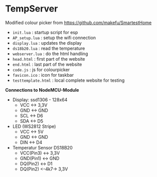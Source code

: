 # TempServer
Modified colour picker from https://github.com/makefu/SmartestHome

  - `init.lua` : startup script for esp
  - `AP_setup.lua` : setup the wifi connection
  - `display.lua` : updates the display
  - `ds18b20.lua` : read the temperature
  - `webserver.lua` : do the html handling
  - `head.html` : first part of the website
  - `end.html` : last part of the website
  - `code.js` : js for colourpicker
  - `favicon.ico` : icon for taskbar
  - `testtemplate.html` : local complete website for testing


<b>Connections to NodeMCU-Module</b>

- Display: ssd1306 - 128x64 
    - VCC <-> 3,3V
    - GND <-> GND
    - SCL <-> D6
    - SDA <-> D5
- LED (WS2812 Stripe)
    - VCC <-> 5V
    - GND <-> GND
    - DIN <-> D4
- Temperatur Sensor DS18B20
    - VCC(Pin3) <-> 3,3V
    - GND(Pin1) <-> GND
    - DQ(Pin2) <-> D1
    - DQ(Pin2) <-4k7-> 3,3V
